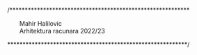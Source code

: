 /***********************************************************

&emsp;&emsp;Mahir Halilovic  
&emsp;&emsp;Arhitektura racunara 2022/23

***********************************************************/

